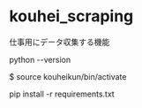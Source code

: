 # kouhei_scraping
仕事用にデータ収集する機能

python --version  

$ source kouheikun/bin/activate  

pip install -r requirements.txt  
